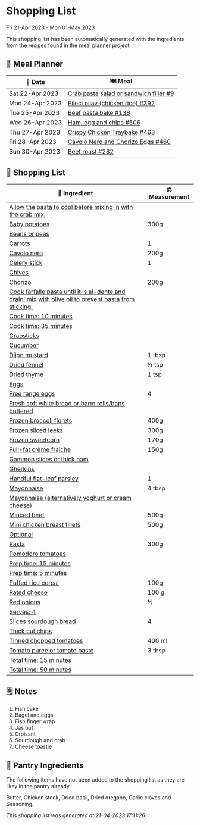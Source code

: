 # Shopping List

Fri 21-Apr 2023 - Mon 01-May 2023

This shopping list has been automatically generated with the ingredients from the recipes found in the meal planner project.

## 📅 Meal Planner

|📅 Date| 🍽️ Meal|
|----|----|
|Sat 22-Apr 2023|[Crab pasta salad or sandwich filler #9](https://github.com/jcallaghan/The-Cookbook/issues/9)|
|Mon 24-Apr 2023|[Pileći pilav (chicken rice) #392](https://github.com/jcallaghan/The-Cookbook/issues/392)|
|Tue 25-Apr 2023|[Beef pasta bake #138](https://github.com/jcallaghan/The-Cookbook/issues/138)|
|Wed 26-Apr 2023|[Ham, egg and chips #506](https://github.com/jcallaghan/The-Cookbook/issues/506)|
|Thu 27-Apr 2023|[Crispy Chicken Traybake #463](https://github.com/jcallaghan/The-Cookbook/issues/463)|
|Fri 28-Apr 2023|[Cavolo Nero and Chorizo Eggs #460](https://github.com/jcallaghan/The-Cookbook/issues/460)|
|Sun 30-Apr 2023|[Beef roast #282](https://github.com/jcallaghan/The-Cookbook/issues/282)|

## 🛒 Shopping List

| 🍌 Ingredient| ⚖️ Measurement|
|----------|-----------|
|[Allow the pasta to cool before mixing in with the crab mix.](https://www.sainsburys.co.uk/gol-ui/SearchResults/Allow%20the%20pasta%20to%20cool%20before%20mixing%20in%20with%20the%20crab%20mix.)||
|[Baby potatoes](https://www.sainsburys.co.uk/gol-ui/SearchResults/Baby%20potatoes)|300g|
|[Beans or peas](https://www.sainsburys.co.uk/gol-ui/SearchResults/Beans%20or%20peas)||
|[Carrots](https://www.sainsburys.co.uk/gol-ui/SearchResults/Carrots)|1|
|[Cavolo nero](https://www.sainsburys.co.uk/gol-ui/SearchResults/Cavolo%20nero)|200g|
|[Celery stick](https://www.sainsburys.co.uk/gol-ui/SearchResults/Celery%20stick)|1|
|[Chives](https://www.sainsburys.co.uk/gol-ui/SearchResults/Chives)||
|[Chorizo](https://www.sainsburys.co.uk/gol-ui/SearchResults/Chorizo)|200g|
|[Cook farfalle pasta until it is al-dente and drain. mix with olive oil to prevent pasta from sticking.](https://www.sainsburys.co.uk/gol-ui/SearchResults/Cook%20farfalle%20pasta%20until%20it%20is%20al-dente%20and%20drain.%20mix%20with%20olive%20oil%20to%20prevent%20pasta%20from%20sticking.)||
|[Cook time: 10 minutes](https://www.sainsburys.co.uk/gol-ui/SearchResults/Cook%20time:%2010%20minutes)||
|[Cook time: 35 minutes](https://www.sainsburys.co.uk/gol-ui/SearchResults/Cook%20time:%2035%20minutes)||
|[Crabsticks](https://www.sainsburys.co.uk/gol-ui/SearchResults/Crabsticks)||
|[Cucumber](https://www.sainsburys.co.uk/gol-ui/SearchResults/Cucumber)||
|[Dijon mustard](https://www.sainsburys.co.uk/gol-ui/SearchResults/Dijon%20mustard)|1 tbsp|
|[Dried fennel](https://www.sainsburys.co.uk/gol-ui/SearchResults/Dried%20fennel)|½ tsp|
|[Dried thyme](https://www.sainsburys.co.uk/gol-ui/SearchResults/Dried%20thyme)|1 tsp|
|[Eggs](https://www.sainsburys.co.uk/gol-ui/SearchResults/Eggs)||
|[Free range eggs](https://www.sainsburys.co.uk/gol-ui/SearchResults/Free%20range%20eggs)|4|
|[Fresh soft white bread or barm rolls/baps buttered](https://www.sainsburys.co.uk/gol-ui/SearchResults/Fresh%20soft%20white%20bread%20or%20barm%20rolls/baps%20buttered)||
|[Frozen broccoli florets](https://www.sainsburys.co.uk/gol-ui/SearchResults/Frozen%20broccoli%20florets)|400g|
|[Frozen sliced leeks](https://www.sainsburys.co.uk/gol-ui/SearchResults/Frozen%20sliced%20leeks)|300g|
|[Frozen sweetcorn](https://www.sainsburys.co.uk/gol-ui/SearchResults/Frozen%20sweetcorn)|170g|
|[Full-fat crème fraîche](https://www.sainsburys.co.uk/gol-ui/SearchResults/Full-fat%20crème%20fraîche)|150g|
|[Gammon slices or thick ham](https://www.sainsburys.co.uk/gol-ui/SearchResults/Gammon%20slices%20or%20thick%20ham)||
|[Gherkins](https://www.sainsburys.co.uk/gol-ui/SearchResults/Gherkins)||
|[Handful flat-leaf parsley](https://www.sainsburys.co.uk/gol-ui/SearchResults/Handful%20flat-leaf%20parsley)|1|
|[Mayonnaise](https://www.sainsburys.co.uk/gol-ui/SearchResults/Mayonnaise)|4 tbsp|
|[Mayonnaise (alternatively yoghurt or cream cheese)](https://www.sainsburys.co.uk/gol-ui/SearchResults/Mayonnaise%20(alternatively%20yoghurt%20or%20cream%20cheese))||
|[Minced beef](https://www.sainsburys.co.uk/gol-ui/SearchResults/Minced%20beef)|500g|
|[Mini chicken breast fillets](https://www.sainsburys.co.uk/gol-ui/SearchResults/Mini%20chicken%20breast%20fillets)|500g|
|[Optional](https://www.sainsburys.co.uk/gol-ui/SearchResults/Optional)||
|[Pasta](https://www.sainsburys.co.uk/gol-ui/SearchResults/Pasta)|300g|
|[Pomodoro tomatoes](https://www.sainsburys.co.uk/gol-ui/SearchResults/Pomodoro%20tomatoes)||
|[Prep time: 15 minutes](https://www.sainsburys.co.uk/gol-ui/SearchResults/Prep%20time:%2015%20minutes)||
|[Prep time: 5 minutes](https://www.sainsburys.co.uk/gol-ui/SearchResults/Prep%20time:%205%20minutes)||
|[Puffed rice cereal](https://www.sainsburys.co.uk/gol-ui/SearchResults/Puffed%20rice%20cereal)|100g|
|[Rated cheese](https://www.sainsburys.co.uk/gol-ui/SearchResults/Rated%20cheese)|100 g|
|[Red onions](https://www.sainsburys.co.uk/gol-ui/SearchResults/Red%20onions)|½|
|[Serves: 4](https://www.sainsburys.co.uk/gol-ui/SearchResults/Serves:%204)||
|[Slices sourdough bread](https://www.sainsburys.co.uk/gol-ui/SearchResults/Slices%20sourdough%20bread)|4|
|[Thick cut chips](https://www.sainsburys.co.uk/gol-ui/SearchResults/Thick%20cut%20chips)||
|[Tinned chopped tomatoes](https://www.sainsburys.co.uk/gol-ui/SearchResults/Tinned%20chopped%20tomatoes)|400 ml|
|[Tomato puree or tomato paste](https://www.sainsburys.co.uk/gol-ui/SearchResults/Tomato%20puree%20or%20tomato%20paste)|3 tbsp|
|[Total time: 15 minutes](https://www.sainsburys.co.uk/gol-ui/SearchResults/Total%20time:%2015%20minutes)||
|[Total time: 50 minutes](https://www.sainsburys.co.uk/gol-ui/SearchResults/Total%20time:%2050%20minutes)||

## 🗒️ Notes

1. Fish cake
1. Bagel and eggs
1. Fish finger wrap
1. Jas out
1. Croisant
1. Sourdough and crab
1. Cheese toastie

## 🏪 Pantry Ingredients

The following items have not been added to the shopping list as they are likey in the pantry already.

Butter, Chicken stock, Dried basil, Dried oregano, Garlic cloves and Seasoning.


_This shopping list was generated at 21-04-2023 17:11:26._